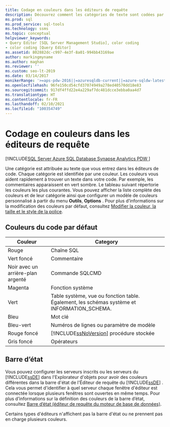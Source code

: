```yaml
---
title: Codage en couleurs dans les éditeurs de requête
description: Découvrez comment les catégories de texte sont codées par couleur pour vous aider à trouver plus facilement un texte spécifique, et comment configurer un modèle de couleurs personnalisé.
ms.prod: sql
ms.prod_service: sql-tools
ms.technology: ssms
ms.topic: conceptual
helpviewer_keywords:
- Query Editor [SQL Server Management Studio], color coding
- color coding [Query Editor]
ms.assetid: 802882dc-c997-4e3f-8a01-994bb43169ae
author: markingmyname
ms.author: maghan
ms.reviewer: ''
ms.custom: seo-lt-2019
ms.date: 03/14/2017
monikerRange: '>=aps-pdw-2016||=azuresqldb-current||=azure-sqldw-latest||>=sql-server-2016||>=sql-server-linux-2017||=azuresqldb-mi-current'
ms.openlocfilehash: 96fe150cd54cfd37074949a278ed40570dd18e83
ms.sourcegitcommit: 917df4ffd22e4a229af7dc481dcce3ebba0aa4d7
ms.translationtype: HT
ms.contentlocale: fr-FR
ms.lasthandoff: 02/10/2021
ms.locfileid: "100354749"
---
```

# <a name="color-coding-in-query-editors"></a>Codage en couleurs dans les éditeurs de requête

[!INCLUDE[SQL Server Azure SQL Database Synapse Analytics PDW ](../../includes/applies-to-version/sql-asdb-asdbmi-asa-pdw.md)]

Une catégorie est attribuée au texte que vous entrez dans les éditeurs de code. Chaque catégorie est identifiée par une couleur. Les couleurs vous aident rapidement à trouver un texte dans votre code. Par exemple, les commentaires apparaissent en vert sombre. Le tableau suivant répertorie les couleurs les plus courantes. Vous pouvez afficher la liste complète des couleurs et de leur catégorie ainsi que configurer un modèle de couleurs personnalisé à partir du menu **Outils**, **Options** . Pour plus d’informations sur la modification des couleurs par défaut, consultez [Modifier la couleur, la taille et le style de la police](./change-font-color-size-and-style.md).  
  
## <a name="default-code-colors"></a>Couleurs du code par défaut  
  
|Couleur|Category|  
|-----------|--------------|  
|Rouge|Chaîne SQL|  
|Vert foncé|Commentaire|  
|Noir avec un arrière-plan argenté|Commande SQLCMD|  
|Magenta|Fonction système|  
|Vert|Table système, vue ou fonction table. Également, les schémas système et INFORMATION_SCHEMA.|  
|Bleu|Mot clé|  
|Bleu-vert|Numéros de lignes ou paramètre de modèle|  
|Rouge foncé|[!INCLUDE[ssNoVersion](../../includes/ssnoversion-md.md)] procédure stockée|  
|Gris foncé|Opérateurs|  
  
## <a name="status-bar"></a>Barre d’état  
 Vous pouvez configurer les serveurs inscrits ou les serveurs du [!INCLUDE[ssDE](../../includes/ssde-md.md)] dans l'Explorateur d'objets pour avoir des couleurs différentes dans la barre d'état de l'Éditeur de requête du [!INCLUDE[ssDE](../../includes/ssde-md.md)] . Cela vous permet d'identifier à quel serveur chaque fenêtre d'éditeur est connectée lorsque plusieurs fenêtres sont ouvertes en même temps. Pour plus d’informations sur la définition des couleurs de la barre d’état, consultez [Barre d’état &#40;éditeur de requête du moteur de base de données&#41;](./status-bar-database-engine-query-editor.md).  
  
 Certains types d'éditeurs n'affichent pas la barre d'état ou ne prennent pas en charge plusieurs couleurs.  
  
